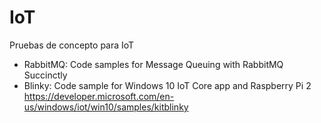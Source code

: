 # IoT
Pruebas de concepto para IoT

* RabbitMQ: Code samples for Message Queuing with RabbitMQ Succinctly
* Blinky: Code sample for Windows 10 IoT Core app and Raspberry Pi 2 https://developer.microsoft.com/en-us/windows/iot/win10/samples/kitblinky
